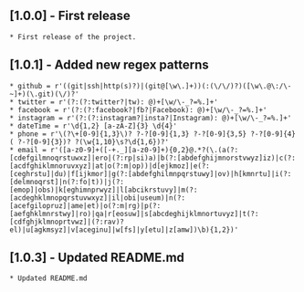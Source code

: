 ## [1.0.0] - First release
    * First release of the project.

## [1.0.1] - Added new regex patterns
    * github = r'((git|ssh|http(s)?)|(git@[\w\.]+))(:(\/\/)?)([\w\.@\:/\-~]+)(\.git)(\/)?'
    * twitter = r'(?:(?:twitter?|tw): @)+[\w/\-_?=%.]+'
    * facebook = r'(?:(?:facebook?|fb?|Facebook): @)+[\w/\-_?=%.]+'
    * instagram = r'(?:(?:instagram?|insta?|Instagram): @)+[\w/\-_?=%.]+'
    * dateTime = r'\d{1,2} [a-zA-Z]{3} \d{4}'
    * phone = r'\(?\+[0-9]{1,3}\)? ?-?[0-9]{1,3} ?-?[0-9]{3,5} ?-?[0-9]{4}( ?-?[0-9]{3})? ?(\w{1,10}\s?\d{1,6})?'
    * email = r'([a-z0-9]+([-+._][a-z0-9]+){0,2}@.*?(\.(a(?:[cdefgilmnoqrstuwxz]|ero|(?:rp|si)a)|b(?:[abdefghijmnorstvwyz]iz)|c(?:[acdfghiklmnoruvxyz]|at|o(?:m|op))|d[ejkmoz]|e(?:[ceghrstu]|du)|f[ijkmor]|g(?:[abdefghilmnpqrstuwy]|ov)|h[kmnrtu]|i(?:[delmnoqrst]|n(?:fo|t))|j(?:[emop]|obs)|k[eghimnprwyz]|l[abcikrstuvy]|m(?:[acdeghklmnopqrstuvwxyz]|il|obi|useum)|n(?:[acefgilopruz]|ame|et)|o(?:m|rg)|p(?:[aefghklmnrstwy]|ro)|qa|r[eosuw]|s[abcdeghijklmnortuvyz]|t(?:[cdfghjklmnoprtvwz]|(?:rav)?el)|u[agkmsyz]|v[aceginu]|w[fs]|y[etu]|z[amw])\b){1,2})'

## [1.0.3] - Updated README.md
    * Updated README.md


